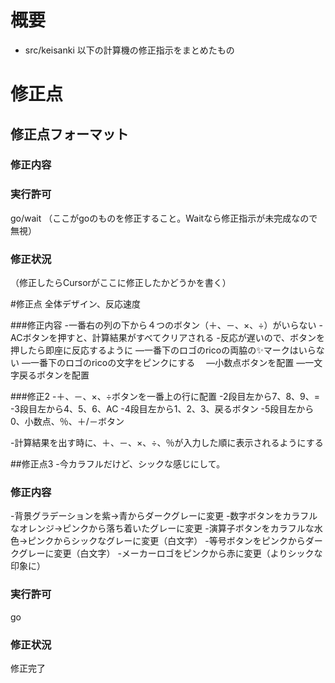 # 概要
- src/keisanki 以下の計算機の修正指示をまとめたもの

# 修正点

## 修正点フォーマット
### 修正内容
### 実行許可
go/wait
（ここがgoのものを修正すること。Waitなら修正指示が未完成なので無視）
### 修正状況
（修正したらCursorがここに修正したかどうかを書く）

#修正点
全体デザイン、反応速度

###修正内容
-一番右の列の下から４つのボタン（＋、－、×、÷）がいらない
-ACボタンを押すと、計算結果がすべてクリアされる
-反応が遅いので、ボタンを押したら即座に反応するように
―一番下のロゴのricoの両脇の✨マークはいらない
―一番下のロゴのricoの文字をピンクにする　
―小数点ボタンを配置
―一文字戻るボタンを配置

###修正2
-＋、－、×、÷ボタンを一番上の行に配置
-2段目左から7、8、9、=
-3段目左から4、5、6、AC
-4段目左から1、2、3、戻るボタン
-5段目左から0、小数点、％、＋/－ボタン

-計算結果を出す時に、＋、－、×、÷、％が入力した順に表示されるようにする

##修正点3
-今カラフルだけど、シックな感じにして。

### 修正内容
-背景グラデーションを紫→青からダークグレーに変更
-数字ボタンをカラフルなオレンジ→ピンクから落ち着いたグレーに変更
-演算子ボタンをカラフルな水色→ピンクからシックなグレーに変更（白文字）
-等号ボタンをピンクからダークグレーに変更（白文字）
-メーカーロゴをピンクから赤に変更（よりシックな印象に）

### 実行許可
go

### 修正状況
修正完了